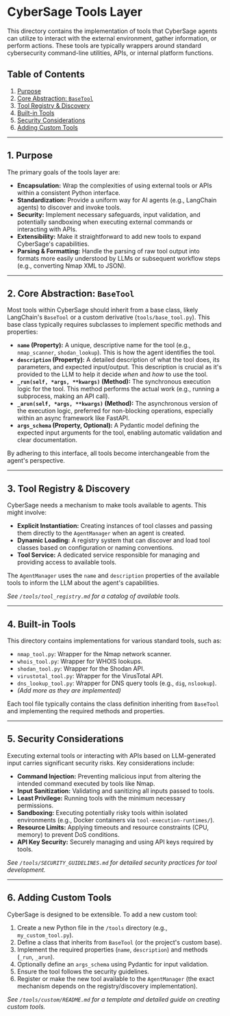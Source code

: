 # CyberSage Tools Layer

This directory contains the implementation of tools that CyberSage agents can utilize to interact with the external environment, gather information, or perform actions. These tools are typically wrappers around standard cybersecurity command-line utilities, APIs, or internal platform functions.

## Table of Contents

1.  [Purpose](#1-purpose)
2.  [Core Abstraction: `BaseTool`](#2-core-abstraction-basetool)
3.  [Tool Registry & Discovery](#3-tool-registry--discovery)
4.  [Built-in Tools](#4-built-in-tools)
5.  [Security Considerations](#5-security-considerations)
6.  [Adding Custom Tools](#6-adding-custom-tools)

---

## 1. Purpose

The primary goals of the tools layer are:

*   **Encapsulation:** Wrap the complexities of using external tools or APIs within a consistent Python interface.
*   **Standardization:** Provide a uniform way for AI agents (e.g., LangChain agents) to discover and invoke tools.
*   **Security:** Implement necessary safeguards, input validation, and potentially sandboxing when executing external commands or interacting with APIs.
*   **Extensibility:** Make it straightforward to add new tools to expand CyberSage's capabilities.
*   **Parsing & Formatting:** Handle the parsing of raw tool output into formats more easily understood by LLMs or subsequent workflow steps (e.g., converting Nmap XML to JSON).

---

## 2. Core Abstraction: `BaseTool`

Most tools within CyberSage should inherit from a base class, likely LangChain's `BaseTool` or a custom derivative (`tools/base_tool.py`). This base class typically requires subclasses to implement specific methods and properties:

*   **`name` (Property):** A unique, descriptive name for the tool (e.g., `nmap_scanner`, `shodan_lookup`). This is how the agent identifies the tool.
*   **`description` (Property):** A detailed description of what the tool does, its parameters, and expected input/output. This description is crucial as it's provided to the LLM to help it decide *when* and *how* to use the tool.
*   **`_run(self, *args, **kwargs)` (Method):** The synchronous execution logic for the tool. This method performs the actual work (e.g., running a subprocess, making an API call).
*   **`_arun(self, *args, **kwargs)` (Method):** The asynchronous version of the execution logic, preferred for non-blocking operations, especially within an async framework like FastAPI.
*   **`args_schema` (Property, Optional):** A Pydantic model defining the expected input arguments for the tool, enabling automatic validation and clear documentation.

By adhering to this interface, all tools become interchangeable from the agent's perspective.

---

## 3. Tool Registry & Discovery

CyberSage needs a mechanism to make tools available to agents. This might involve:

*   **Explicit Instantiation:** Creating instances of tool classes and passing them directly to the `AgentManager` when an agent is created.
*   **Dynamic Loading:** A registry system that can discover and load tool classes based on configuration or naming conventions.
*   **Tool Service:** A dedicated service responsible for managing and providing access to available tools.

The `AgentManager` uses the `name` and `description` properties of the available tools to inform the LLM about the agent's capabilities.

*See `/tools/tool_registry.md` for a catalog of available tools.*

---

## 4. Built-in Tools

This directory contains implementations for various standard tools, such as:

*   `nmap_tool.py`: Wrapper for the Nmap network scanner.
*   `whois_tool.py`: Wrapper for WHOIS lookups.
*   `shodan_tool.py`: Wrapper for the Shodan API.
*   `virustotal_tool.py`: Wrapper for the VirusTotal API.
*   `dns_lookup_tool.py`: Wrapper for DNS query tools (e.g., `dig`, `nslookup`).
*   *(Add more as they are implemented)*

Each tool file typically contains the class definition inheriting from `BaseTool` and implementing the required methods and properties.

---

## 5. Security Considerations

Executing external tools or interacting with APIs based on LLM-generated input carries significant security risks. Key considerations include:

*   **Command Injection:** Preventing malicious input from altering the intended command executed by tools like Nmap.
*   **Input Sanitization:** Validating and sanitizing all inputs passed to tools.
*   **Least Privilege:** Running tools with the minimum necessary permissions.
*   **Sandboxing:** Executing potentially risky tools within isolated environments (e.g., Docker containers via `tool-execution-runtimes/`).
*   **Resource Limits:** Applying timeouts and resource constraints (CPU, memory) to prevent DoS conditions.
*   **API Key Security:** Securely managing and using API keys required by tools.

*See `/tools/SECURITY_GUIDELINES.md` for detailed security practices for tool development.*

---

## 6. Adding Custom Tools

CyberSage is designed to be extensible. To add a new custom tool:

1.  Create a new Python file in the `/tools` directory (e.g., `my_custom_tool.py`).
2.  Define a class that inherits from `BaseTool` (or the project's custom base).
3.  Implement the required properties (`name`, `description`) and methods (`_run`, `_arun`).
4.  Optionally define an `args_schema` using Pydantic for input validation.
5.  Ensure the tool follows the security guidelines.
6.  Register or make the new tool available to the `AgentManager` (the exact mechanism depends on the registry/discovery implementation).

*See `/tools/custom/README.md` for a template and detailed guide on creating custom tools.*
